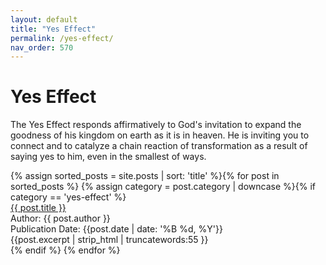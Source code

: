 ```yaml
---
layout: default
title: "Yes Effect"
permalink: /yes-effect/
nav_order: 570
---
```

<h1 class="category-title">Yes Effect</h1>
<p>The Yes Effect responds affirmatively to God's invitation to expand the goodness of his kingdom on earth as it is in heaven. He is inviting you to connect and to catalyze a chain reaction of transformation as a result of saying yes to him, even in the smallest of ways.</p>

<div class="article-container">
 {% assign sorted_posts = site.posts | sort: 'title' %}{% for post in sorted_posts %}
    {% assign category = post.category | downcase %}{% if category == 'yes-effect' %}
      <div class="article-list">
        <div class="article-category"></div>
        <div class="article-summary">
          <a href="{{ post.url | prepend: site.baseurl }}">{{ post.title }}</a><br>
          <div class="author">Author: {{ post.author }}</div>
          <div class="publication-date">Publication Date: <time datetime="{{post.date | date: '%F'}}">{{post.date | date: '%B %d, %Y'}}</time></div>
          <div class="excerpt">{{post.excerpt | strip_html | truncatewords:55 }}</div>
        </div>
      </div>
    {% endif %}
  {% endfor %}
</div>

